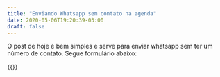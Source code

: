 ```yaml
---
title: "Enviando Whatsapp sem contato na agenda"
date: 2020-05-06T19:20:39-03:00
draft: false
---
```


O post de hoje é bem simples e serve para enviar whatsapp sem ter um número de contato. Segue formulário abaixo:

{{<wpp-sem-contato>}}